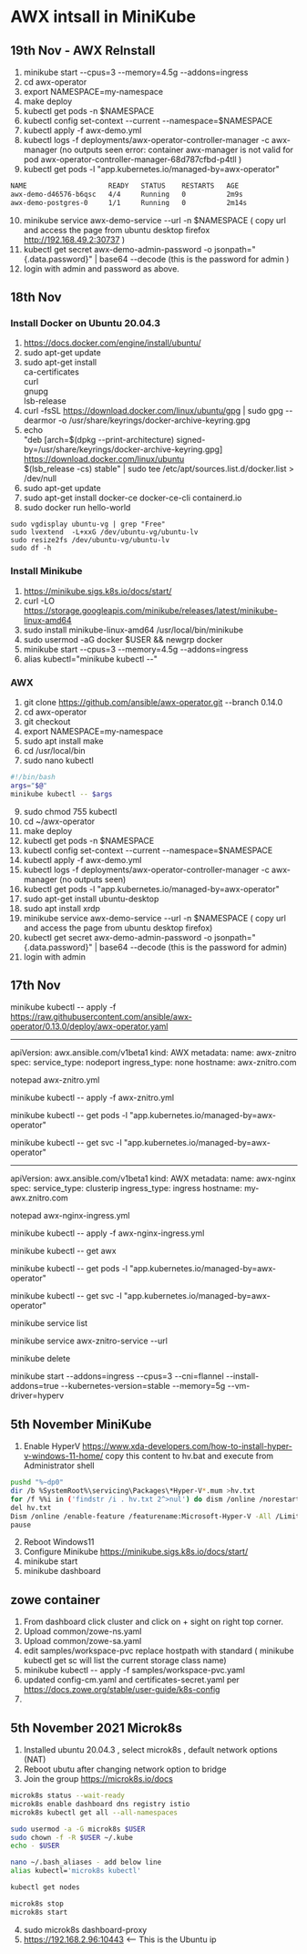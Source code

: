 # AWX intsall in MiniKube

## 19th Nov - AWX ReInstall

1. minikube start --cpus=3 --memory=4.5g --addons=ingress
2. cd awx-operator
3. export NAMESPACE=my-namespace
4. make deploy
5. kubectl get pods -n $NAMESPACE
6. kubectl config set-context --current --namespace=$NAMESPACE
7. kubectl apply -f awx-demo.yml
8. kubectl logs -f deployments/awx-operator-controller-manager -c awx-manager (no outputs seen error: container awx-manager is not valid for pod awx-operator-controller-manager-68d787cfbd-p4tll )
9. kubectl get pods -l "app.kubernetes.io/managed-by=awx-operator"
```bash
NAME                    READY   STATUS    RESTARTS   AGE
awx-demo-d46576-b6qsc   4/4     Running   0          2m9s
awx-demo-postgres-0     1/1     Running   0          2m14s
```
10. minikube service awx-demo-service --url -n $NAMESPACE ( copy url and access the page from ubuntu desktop firefox  http://192.168.49.2:30737 )
11. kubectl get secret awx-demo-admin-password -o jsonpath="{.data.password}" | base64 --decode (this is the password for admin )
12. login with admin and password as above.

## 18th Nov

### Install Docker on Ubuntu 20.04.3

1. https://docs.docker.com/engine/install/ubuntu/
2. sudo apt-get update
3. sudo apt-get install \
    ca-certificates \
    curl \
    gnupg \
    lsb-release
4. curl -fsSL https://download.docker.com/linux/ubuntu/gpg | sudo gpg --dearmor -o /usr/share/keyrings/docker-archive-keyring.gpg
5. echo \
  "deb [arch=$(dpkg --print-architecture) signed-by=/usr/share/keyrings/docker-archive-keyring.gpg] https://download.docker.com/linux/ubuntu \
  $(lsb_release -cs) stable" | sudo tee /etc/apt/sources.list.d/docker.list > /dev/null
6. sudo apt-get update
7. sudo apt-get install docker-ce docker-ce-cli containerd.io
8. sudo docker run hello-world

```
sudo vgdisplay ubuntu-vg | grep "Free"
sudo lvextend  -L+xxG /dev/ubuntu-vg/ubuntu-lv
sudo resize2fs /dev/ubuntu-vg/ubuntu-lv
sudo df -h
```

### Install Minikube

1. https://minikube.sigs.k8s.io/docs/start/
2. curl -LO https://storage.googleapis.com/minikube/releases/latest/minikube-linux-amd64
3. sudo install minikube-linux-amd64 /usr/local/bin/minikube
4. sudo usermod -aG docker $USER && newgrp docker
5. minikube start --cpus=3 --memory=4.5g --addons=ingress
6. alias kubectl="minikube kubectl --"

### AWX

1. git clone https://github.com/ansible/awx-operator.git --branch 0.14.0
2. cd awx-operator
3. git checkout
4. export NAMESPACE=my-namespace
5. sudo apt install make
6. cd /usr/local/bin 
8. sudo nano kubectl
```bash
#!/bin/bash
args="$@"
minikube kubectl -- $args 
```
9. sudo chmod 755 kubectl
10. cd ~/awx-operator
11. make deploy
11. kubectl get pods -n $NAMESPACE
12. kubectl config set-context --current --namespace=$NAMESPACE
13. kubectl apply -f awx-demo.yml
14. kubectl logs -f deployments/awx-operator-controller-manager -c awx-manager (no outputs seen)
15. kubectl get pods -l "app.kubernetes.io/managed-by=awx-operator"
16. sudo apt-get install ubuntu-desktop
17. sudo apt install xrdp
18. minikube service awx-demo-service --url -n $NAMESPACE ( copy url and access the page from ubuntu desktop firefox)
19. kubectl get secret awx-demo-admin-password -o jsonpath="{.data.password}" | base64 --decode (this is the password for admin)
20. login with admin


## 17th Nov 

minikube kubectl -- apply -f https://raw.githubusercontent.com/ansible/awx-operator/0.13.0/deploy/awx-operator.yaml

---
apiVersion: awx.ansible.com/v1beta1
kind: AWX
metadata:
  name: awx-znitro
spec:
  service_type: nodeport
  ingress_type: none
  hostname: awx-znitro.com

notepad awx-znitro.yml

minikube kubectl -- apply -f awx-znitro.yml

minikube kubectl -- get pods -l "app.kubernetes.io/managed-by=awx-operator"

minikube kubectl -- get svc -l "app.kubernetes.io/managed-by=awx-operator"

---
apiVersion: awx.ansible.com/v1beta1
kind: AWX
metadata:
  name: awx-nginx
spec:
  service_type: clusterip
  ingress_type: ingress
  hostname: my-awx.znitro.com

notepad awx-nginx-ingress.yml

minikube kubectl -- apply -f awx-nginx-ingress.yml

minikube kubectl -- get awx

minikube kubectl -- get pods -l "app.kubernetes.io/managed-by=awx-operator"

minikube kubectl -- get svc -l "app.kubernetes.io/managed-by=awx-operator"

minikube service list

minikube service awx-znitro-service --url

minikube delete

minikube start --addons=ingress --cpus=3 --cni=flannel --install-addons=true --kubernetes-version=stable --memory=5g --vm-driver=hyperv


## 5th November MiniKube

1. Enable HyperV https://www.xda-developers.com/how-to-install-hyper-v-windows-11-home/
copy this content to hv.bat and execute from Administrator shell 
```bash
pushd "%~dp0"
dir /b %SystemRoot%\servicing\Packages\*Hyper-V*.mum >hv.txt
for /f %%i in ('findstr /i . hv.txt 2^>nul') do dism /online /norestart /add-package:"%SystemRoot%\servicing\Packages\%%i"
del hv.txt
Dism /online /enable-feature /featurename:Microsoft-Hyper-V -All /LimitAccess /ALL
pause
```
2. Reboot Windows11
3. Configure Minikube https://minikube.sigs.k8s.io/docs/start/
4. minikube start
5. minikube dashboard

## zowe container

1. From dashboard click cluster and click on + sight on right top corner.
2. Upload common/zowe-ns.yaml
3. Upload common/zowe-sa.yaml
4. edit samples/workspace-pvc replace hostpath with standard ( minikube kubectl get sc will list the current storage class name)
5. minikube kubectl -- apply -f samples/workspace-pvc.yaml
6. updated config-cm.yaml and certificates-secret.yaml per https://docs.zowe.org/stable/user-guide/k8s-config
7.   

## 5th November 2021 Microk8s

1. Installed ubuntu 20.04.3 , select microk8s , default network options (NAT)
2. Reboot ubutu after changing network option to bridge
3. Join the group  https://microk8s.io/docs
```bash
microk8s status --wait-ready
microk8s enable dashboard dns registry istio
microk8s kubectl get all --all-namespaces

sudo usermod -a -G microk8s $USER
sudo chown -f -R $USER ~/.kube
echo - $USER

nano ~/.bash_aliases - add below line 
alias kubectl='microk8s kubectl'

kubectl get nodes

microk8s stop
microk8s start
``` 
4. sudo microk8s dashboard-proxy
5. https://192.168.2.96:10443 <-- This is the Ubuntu ip

